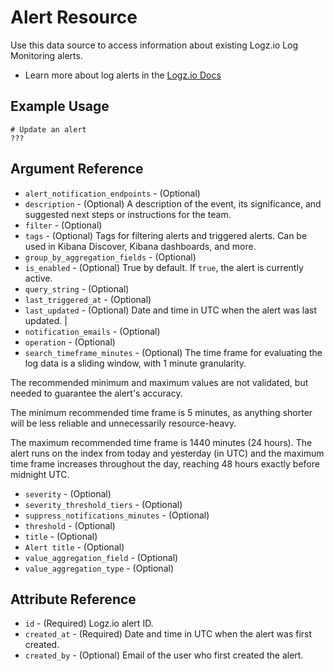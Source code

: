 # Alert Resource

Use this data source to access information about existing Logz.io Log Monitoring alerts.

* Learn more about log alerts in the [Logz.io Docs](https://docs.logz.io/user-guide/alerts/)

## Example Usage

```hcl
# Update an alert
???
```

## Argument Reference

*	`alert_notification_endpoints` - (Optional) 
*	`description` - (Optional) A description of the event, its significance, and suggested next steps or instructions for the team. 
*	`filter` - (Optional) 
*	`tags` - (Optional) Tags for filtering alerts and triggered alerts. Can be used in Kibana Discover, Kibana dashboards, and more.
*	`group_by_aggregation_fields` - (Optional)
*	`is_enabled` - (Optional) True by default. If `true`, the alert is currently active.
*	`query_string` - (Optional)
*	`last_triggered_at` - (Optional)
*	`last_updated` - (Optional) Date and time in UTC when the alert was last updated. | 
*	`notification_emails` - (Optional) 
*	`operation` - (Optional) 
*	`search_timeframe_minutes` - (Optional)  The time frame for evaluating the log data is a sliding window, with 1 minute granularity.

  The recommended minimum and maximum values are not validated, but needed to guarantee the alert's accuracy.

  The minimum recommended time frame is 5 minutes, as anything shorter will be less reliable and unnecessarily resource-heavy.

  The maximum recommended time frame is 1440 minutes (24 hours). The alert runs on the index from today and yesterday (in UTC) and the maximum time frame increases throughout the day, reaching 48 hours exactly before midnight UTC.  
*	`severity` - (Optional)
*	`severity_threshold_tiers` - (Optional)
*	`suppress_notifications_minutes` - (Optional)
*	`threshold` - (Optional)
*	`title` - (Optional)
* `Alert title` - (Optional) 
*	`value_aggregation_field` - (Optional)
* `value_aggregation_type` - (Optional)

## Attribute Reference

*	`id` - (Required) Logz.io alert ID. 
*	`created_at` - (Required) Date and time in UTC when the alert was first created.
*	`created_by` - (Optional) Email of the user who first created the alert.